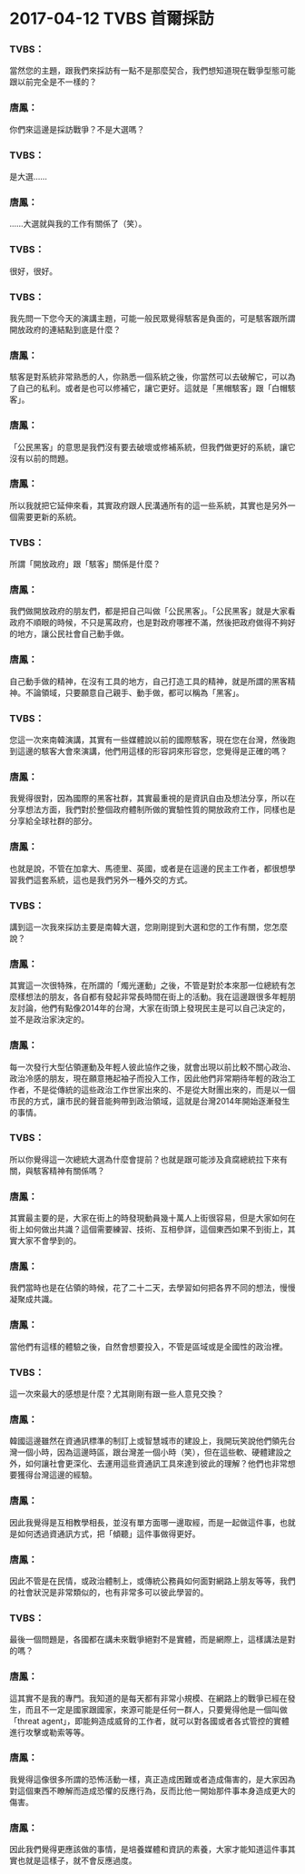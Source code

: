 # 2017-04-12 TVBS 首爾採訪

### TVBS：
當然您的主題，跟我們來採訪有一點不是那麼契合，我們想知道現在戰爭型態可能跟以前完全是不一樣的？

### 唐鳳：
你們來這邊是採訪戰爭？不是大選嗎？

### TVBS：
是大選……

### 唐鳳：
……大選就與我的工作有關係了（笑）。

### TVBS：
很好，很好。

### TVBS：
我先問一下您今天的演講主題，可能一般民眾覺得駭客是負面的，可是駭客跟所謂開放政府的連結點到底是什麼？

### 唐鳳：
駭客是對系統非常熟悉的人，你熟悉一個系統之後，你當然可以去破解它，可以為了自己的私利。或者是也可以修補它，讓它更好。這就是「黑帽駭客」跟「白帽駭客」。

### 唐鳳：
「公民黑客」的意思是我們沒有要去破壞或修補系統，但我們做更好的系統，讓它沒有以前的問題。

### 唐鳳：
所以我就把它延伸來看，其實政府跟人民溝通所有的這一些系統，其實也是另外一個需要更新的系統。

### TVBS：
所謂「開放政府」跟「駭客」關係是什麼？

### 唐鳳：
我們做開放政府的朋友們，都是把自己叫做「公民黑客」。「公民黑客」就是大家看政府不順眼的時候，不只是罵政府，也是對政府哪裡不滿，然後把政府做得不夠好的地方，讓公民社會自己動手做。

### 唐鳳：
自己動手做的精神，在沒有工具的地方，自己打造工具的精神，就是所謂的黑客精神。不論領域，只要願意自己親手、動手做，都可以稱為「黑客」。

### TVBS：
您這一次來南韓演講，其實有一些媒體說以前的國際駭客，現在您在台灣，然後跑到這邊的駭客大會來演講，他們用這樣的形容詞來形容您，您覺得是正確的嗎？

### 唐鳳：
我覺得很對，因為國際的黑客社群，其實最重視的是資訊自由及想法分享，所以在分享想法方面，我們對於整個政府體制所做的實驗性質的開放政府工作，同樣也是分享給全球社群的部分。

### 唐鳳：
也就是說，不管在加拿大、馬德里、英國，或者是在這邊的民主工作者，都很想學習我們這套系統，這也是我們另外一種外交的方式。

### TVBS：
講到這一次我來採訪主要是南韓大選，您剛剛提到大選和您的工作有關，您怎麼說？

### 唐鳳：
其實這一次很特殊，在所謂的「燭光運動」之後，不管是對於本來那一位總統有怎麼樣想法的朋友，各自都有發起非常長時間在街上的活動。我在這邊跟很多年輕朋友討論，他們有點像2014年的台灣，大家在街頭上發現民主是可以自己決定的，並不是政治家決定的。

### 唐鳳：
每一次發行大型佔領運動及年輕人彼此協作之後，就會出現以前比較不關心政治、政治冷感的朋友，現在願意捲起袖子而投入工作，因此他們非常期待年輕的政治工作者，不是從傳統的這些政治工作世家出來的、不是從大財團出來的，而是以一個市民的方式，讓市民的聲音能夠帶到政治領域，這就是台灣2014年開始逐漸發生的事情。

### TVBS：
所以你覺得這一次總統大選為什麼會提前？也就是跟可能涉及貪腐總統拉下來有關，與駭客精神有關係嗎？

### 唐鳳：
其實最主要的是，大家在街上的時發現動員幾十萬人上街很容易，但是大家如何在街上如何做出共識？這個需要練習、技術、互相參詳，這個東西如果不到街上，其實大家不會學到的。

### 唐鳳：
我們當時也是在佔領的時候，花了二十二天，去學習如何把各界不同的想法，慢慢凝聚成共識。

### 唐鳳：
當他們有這樣的體驗之後，自然會想要投入，不管是區域或是全國性的政治裡。

### TVBS：
這一次來最大的感想是什麼？尤其剛剛有跟一些人意見交換？

### 唐鳳：
韓國這邊雖然在資通訊標準的制訂上或智慧城市的建設上，我開玩笑說他們領先台灣一個小時，因為這邊時區，跟台灣差一個小時（笑），但在這些軟、硬體建設之外，如何讓社會更深化、去運用這些資通訊工具來達到彼此的理解？他們也非常想要獲得台灣這邊的經驗。

### 唐鳳：
因此我覺得是互相教學相長，並沒有單方面哪一邊取經，而是一起做這件事，也就是如何透過資通訊方式，把「傾聽」這件事做得更好。

### 唐鳳：
因此不管是在民情，或政治體制上，或傳統公務員如何面對網路上朋友等等，我們的社會狀況是非常類似的，也有非常多可以彼此學習的。

### TVBS：
最後一個問題是，各國都在講未來戰爭絕對不是實體，而是網際上，這樣講法是對的嗎？

### 唐鳳：
這其實不是我的專門。我知道的是每天都有非常小規模、在網路上的戰爭已經在發生，而且不一定是國家跟國家，來源可能是任何一群人，只要覺得他是一個叫做「threat agent」，即能夠造成威脅的工作者，就可以對各國或者各式管控的實體進行攻擊或勒索等等。

### 唐鳳：
我覺得這像很多所謂的恐怖活動一樣，真正造成困難或者造成傷害的，是大家因為對這個東西不瞭解而造成恐懼的反應行為，反而比他一開始那件事本身造成更大的傷害。

### 唐鳳：
因此我們覺得更應該做的事情，是培養媒體和資訊的素養，大家才能知道這件事其實也就是這樣子，就不會反應過度。

